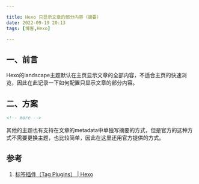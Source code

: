 ```yaml
---

title: Hexo 只显示文章的部分内容（摘要）
date: 2022-09-19 20:13
tags: [博客,Hexo]

---
```

## 一、前言
Hexo的landscape主题默认在主页显示文章的全部内容，不适合主页的快速浏览，因此在此记录一下如何配置只显示文章的部分内容。
<!-- more -->

## 二、方案
```html
<!-- more -->
```
其他的主题也有支持在文章的metadata中单独写摘要的方式，但是官方的这种方式不需要更换主题，也比较简单，因此在这里还用官方提供的方式。

## 参考
1. [标签插件（Tag Plugins） | Hexo](https://hexo.io/zh-cn/docs/tag-plugins#%E6%96%87%E7%AB%A0%E6%91%98%E8%A6%81%E5%92%8C%E6%88%AA%E6%96%AD)